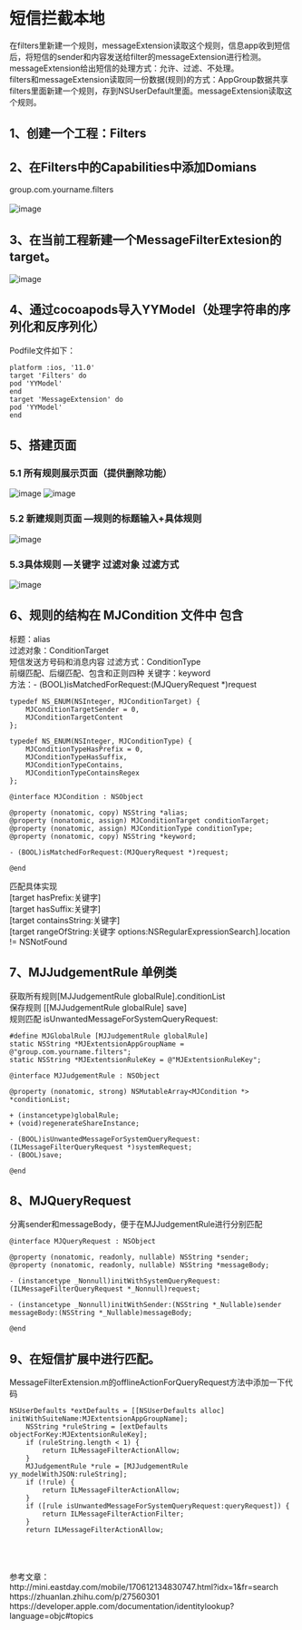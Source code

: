 # 短信拦截本地
在filters里新建一个规则，messageExtension读取这个规则，信息app收到短信后，将短信的sender和内容发送给filter的messageExtension进行检测。messageExtension给出短信的处理方式：允许、过滤、不处理。<br>
filters和messageExtension读取同一份数据(规则)的方式：AppGroup数据共享 		filters里面新建一个规则，存到NSUserDefault里面。messageExtension读取这个规则。<br>
## 1、创建一个工程：Filters
## 2、在Filters中的Capabilities中添加Domians
group.com.yourname.filters <br>
<br>
![image](https://github.com/bumingxialuo/Filters/blob/master/images/1.png)
## 3、在当前工程新建一个MessageFilterExtesion的target。
![image](https://github.com/bumingxialuo/Filters/blob/master/images/2.png)
## 4、通过cocoapods导入YYModel（处理字符串的序列化和反序列化）
Podfile文件如下：<br>
```shell
platform :ios, '11.0'
target 'Filters' do
pod 'YYModel'
end
target 'MessageExtension' do
pod 'YYModel'
end
```
## 5、搭建页面
### 5.1 所有规则展示页面（提供删除功能）
![image](https://github.com/bumingxialuo/Filters/blob/master/images/3.png)
![image](https://github.com/bumingxialuo/Filters/blob/master/images/4.png)
### 5.2 新建规则页面  —规则的标题输入+具体规则
![image](https://github.com/bumingxialuo/Filters/blob/master/images/5.png)
### 5.3具体规则 —关键字 过滤对象 过滤方式
![image](https://github.com/bumingxialuo/Filters/blob/master/images/6.png)
## 6、规则的结构在 MJCondition 文件中 包含
标题：alias<br>
过滤对象：ConditionTarget<br>
        短信发送方号码和消息内容
过滤方式：ConditionType<br>
        前缀匹配、后缀匹配、包含和正则四种
关键字：keyword<br>
方法：- (BOOL)isMatchedForRequest:(MJQueryRequest *)request<br>
```oc
typedef NS_ENUM(NSInteger, MJConditionTarget) {
    MJConditionTargetSender = 0,
    MJConditionTargetContent
};

typedef NS_ENUM(NSInteger, MJConditionType) {
    MJConditionTypeHasPrefix = 0,
    MJConditionTypeHasSuffix,
    MJConditionTypeContains,
    MJConditionTypeContainsRegex
};

@interface MJCondition : NSObject

@property (nonatomic, copy) NSString *alias;
@property (nonatomic, assign) MJConditionTarget conditionTarget;
@property (nonatomic, assign) MJConditionType conditionType;
@property (nonatomic, copy) NSString *keyword;

- (BOOL)isMatchedForRequest:(MJQueryRequest *)request;

@end
```
匹配具体实现<br>
[target hasPrefix:关键字]<br>
[target hasSuffix:关键字]<br>
[target containsString:关键字]<br>
[target rangeOfString:关键字 options:NSRegularExpressionSearch].location != NSNotFound<br>
## 7、MJJudgementRule 单例类
 获取所有规则[MJJudgementRule globalRule].conditionList<br>
 保存规则 [[MJJudgementRule globalRule] save]<br>
 规则匹配 isUnwantedMessageForSystemQueryRequest:<br>
 ```oc
 #define MJGlobalRule [MJJudgementRule globalRule]
static NSString *MJExtentsionAppGroupName = @"group.com.yourname.filters";
static NSString *MJExtentsionRuleKey = @"MJExtentsionRuleKey";

@interface MJJudgementRule : NSObject

@property (nonatomic, strong) NSMutableArray<MJCondition *> *conditionList;

+ (instancetype)globalRule;
+ (void)regenerateShareInstance;

- (BOOL)isUnwantedMessageForSystemQueryRequest:(ILMessageFilterQueryRequest *)systemRequest;
- (BOOL)save;

@end
 ```

## 8、MJQueryRequest
分离sender和messageBody，便于在MJJudgementRule进行分别匹配<br>
```oc
@interface MJQueryRequest : NSObject

@property (nonatomic, readonly, nullable) NSString *sender;
@property (nonatomic, readonly, nullable) NSString *messageBody;

- (instancetype _Nonnull)initWithSystemQueryRequest:(ILMessageFilterQueryRequest *_Nonnull)request;

- (instancetype _Nonnull)initWithSender:(NSString *_Nullable)sender messageBody:(NSString *_Nullable)messageBody;

@end
```
## 9、在短信扩展中进行匹配。
MessageFilterExtension.m的offlineActionForQueryRequest方法中添加一下代码
```oc
NSUserDefaults *extDefaults = [[NSUserDefaults alloc] initWithSuiteName:MJExtentsionAppGroupName];
    NSString *ruleString = [extDefaults objectForKey:MJExtentsionRuleKey];
    if (ruleString.length < 1) {
        return ILMessageFilterActionAllow;
    }
    MJJudgementRule *rule = [MJJudgementRule yy_modelWithJSON:ruleString];
    if (!rule) {
        return ILMessageFilterActionAllow;
    }
    if ([rule isUnwantedMessageForSystemQueryRequest:queryRequest]) {
        return ILMessageFilterActionFilter;
    }
    return ILMessageFilterActionAllow;
```
<br>
<br>
<br>
参考文章：<br>
http://mini.eastday.com/mobile/170612134830747.html?idx=1&fr=search<br>
https://zhuanlan.zhihu.com/p/27560301<br>
https://developer.apple.com/documentation/identitylookup?language=objc#topics<br>
